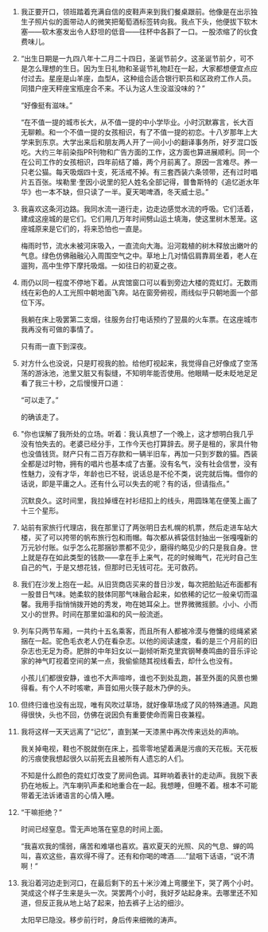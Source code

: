1.  
    我正要开口，领班踏着充满自信的皮鞋声来到我们餐桌跟前。他像是在出示独生子照片似的面带动人的微笑把葡萄酒标签转向我。我点下头，他便拔下软木塞——软木塞发出令人舒坦的低音——往杯中各斟了一口。一股浓缩了的伙食费味儿。

2.  
    “出生日期是一九四八年十二月二十四日，圣诞节前夕。这圣诞节前夕，可不是怎么理想的生日。因为生日礼物和圣诞节礼物赶在一起，大家都想便宜点应付过去。星座是山羊座，血型A，这种组合适合银行职员和区政府工作人员。同猎户座天秤座宝瓶座合不来。不认为这人生没滋没味的？”

    “好像挺有滋味。”

    “在不值一提的城市长大，从不值一提的中小学毕业。小时沉默寡言，长大百无聊赖。和一个不值一提的女孩相识，有了不值一提的初恋。十八岁那年上大学来到东京。大学出来后和朋友两人开了一间小小的翻译事务所，好歹混口饭吃。大约三年前染指PR刊物和广告方面的工作，这方面也算进展顺利。同一个在公司工作的女孩相识，四年前结了婚，两个月前离了。原因一言难尽。养一只老公猫。每天吸烟四十支，死活戒不掉。有三套西装六条领带，还有过时唱片五百张。埃勒里·奎因小说里的犯人姓名全部记得，普鲁斯特的《追忆逝水年华》也一本不缺，但只读了一半。夏天喝啤酒，冬天威士忌。”

3.  
    我喜欢这条河边路。我同水流一道行走，边走边感觉水流的呼吸。它们活着，建成这座城的是它们。它们用几万年时间劈山运土填海，使这里树木葱茏。这座城原来是它们的，将来恐怕也一直是。

    梅雨时节，流水未被河床吸入，一直流向大海。沿河栽植的树木释放出嫩叶的气息。绿色仿佛融融沁入周围空气之中。草地上几对情侣肩靠肩坐着，老人在遛狗，高中生停下摩托吸烟。一如往日的初夏之夜。

4.  
    雨仍以同一程度不停地下着。从宾馆窗口可以看到旁边大楼的霓虹灯。无数雨线在彩色的人工光照中朝地面飞奔。站在窗旁俯视，雨线似乎只朝地面一个部位下泻。

    我躺在床上吸罢第二支烟，往服务台打电话预约了翌晨的火车票。在这座城市我再没有可做的事情了。

    只有雨一直下到深夜。

5. 
    对方什么也没说，只是盯视我的脸。给他盯视起来，我觉得自己好像成了空荡荡的游泳池，池里又脏又有裂缝，不知明年能否使用。他眼睛一眨未眨地足足看了我三十秒，之后慢慢开口道：

    “可以走了。”

    的确该走了。

6.  
    "你也误解了我所处的立场。听着：我认真想了一个晚上，这才想明白我几乎没有怕失去的。老婆已经分手，工作今天也打算辞去。房子是租的，家具什物也没值钱货。财产只有二百万存款和一辆半旧车，再加一只到岁数的猫。西装全都是过时物，拥有的唱片也基本成了古董。没有名气，没有社会信誉，没有性魅力，没有才华，年龄也已不轻，说话总是不伦不类，说完就后悔。借你的话说，即是平庸之人。还有什么可以失去的呢？有的话，但请指点。”

    沉默良久。这时间里，我拉掉缠在衬衫纽扣上的线头，用圆珠笔在便笺上画了十三个星形。

7.  
    站前有家旅行代理店，我在那里订了两张明日去札幌的机票，然后走进车站大楼，买了可以挎带的帆布旅行包和雨帽。每次都从裤袋信封抽出一张嘎嘎新的万元钞付账。似乎怎么花那捆钞票都不见少，磨得约略见少的只是我自身。世上就是存在如此类型的钱款——拿在手上来气，花的时候晦气，花光时自己生自己的气，于是又想花钱，但那时已无钱可花。无可救药。

8.  
    我们在沙发上抱在一起。从旧货商店买来的昔日沙发，每次把脸贴近布面都有一股昔日气味。她柔软的肢体同那气味融合起来，如依稀的记忆一般亲切而温馨。我用手指悄悄拨开她的秀发，吻在她耳朵上。世界微微摇颤。小小、小而又小的世界。时间在那里如温和的风一般流逝。

9.  
    列车只两节车厢，一共约十五名乘客，而且所有人都被冷漠与倦慵的缆绳紧紧捆在一起。驼色毛衣老人仍在看杂志。以他的阅读速度，看的是三个月前的旧杂志也无足为奇。肥胖的中年妇女以一副倾听斯克里宾钢琴奏鸣曲的音乐评论家的神气盯视着空间的某一点，我偷偷随其视线看去，却什么也没有。

    小孩儿们都很安静，谁也不大声喧哗，谁也不到处乱跑，甚至外面的风景也懒得看。有个人不时咳嗽，声音如用火筷子敲木乃伊的头。

10. 
    但终归谁也没有出现，唯有风吹过草场，就好像草场成了风的特殊通道。风跑得很快，头也不回，仿佛在说因负有重要使命而需日夜兼程。

11.  
    我将这样一天天远离了“记忆”，直到某一天漆黑中再次传来远处的声响。

    我关掉电视，鞋也不脱就倒在床上，孤零零地望着满是污痕的天花板。天花板的污痕使我想起很久以前死去且被所有人遗忘的人们。

    不知是什么颜色的霓虹灯改变了房间色调。耳畔响着表针的走动声。我脱下表扔在地板上。汽车喇叭声柔和地重合在一起。我想睡，但睡不着。根本不可能带着无法诉诸语言的心情入睡。
12.  
    “干嘛拒绝？”

    时间已经窒息。雪无声地落在窒息的时间上面。
    
    “我喜欢我的懦弱，痛苦和难堪也喜欢。喜欢夏天的光照、风的气息、蝉的鸣叫，喜欢这些，喜欢得不得了。还有和你喝的啤酒……”鼠咽下话语，“说不清啊！”

13. 
    我沿着河边走到河口，在最后剩下的五十米沙滩上弯腰坐下，哭了两个小时。哭成这个样子生来是头一次。哭罢两个小时，我好歹站起身来。去哪里还不知道，但反正我从地上站了起来，拍去裤子上沾的细沙。

    太阳早已隐没。移步前行时，身后传来细微的涛声。